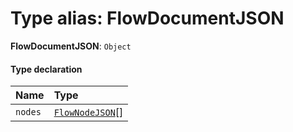 # Type alias: FlowDocumentJSON

**FlowDocumentJSON**: `Object`

#### Type declaration

| Name | Type |
| :------ | :------ |
| `nodes` | [`FlowNodeJSON`](/auto-docs/document/interfaces/FlowNodeJSON.md)\[] |

